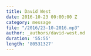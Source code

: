 ```yaml
---
title: David West
date: 2016-10-23 00:00:00 Z
category: message
file: "/2016/23-10-2016.mp3"
author: _authors/david-west.md
duration: '55:55'
length: '80531327'
---
```

